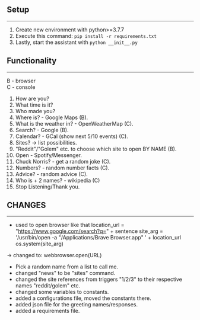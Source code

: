 
## Setup
---------
1. Create new environment with python>=3.7.7
2. Execute this command: `pip install -r requirements.txt`
3. Lastly, start the assistant with `python __init__.py`

## Functionality
-------------
B - browser</br>
C - console</br>

1. How are you?
2. What time is it?
3. Who made you?
3. Where is? - Google Maps (B).
4. What is the weather in? - OpenWeatherMap (C).
5. Search? - Google (B).
6. Calendar? - GCal (show next 5/10 events) (C).
7. Sites? -> list  possibilities.
8. "Reddit"/"Golem" etc. to choose which site to open BY NAME (B).
9. Open - Spotify/Messenger.
11. Chuck Norris? - get a random joke (C).
12. Numbers? - random number facts (C).
13. Advice? - random advice (C).
14. Who is + 2 names? - wikipedia (C)
15. Stop Listening/Thank you.

## CHANGES
--------

- used to open browser like that
	location_url = "https://www.google.com/search?q=" + sentence
	site_arg = '/usr/bin/open -a  "/Applications/Brave Browser.app"  ' + location_url
	os.system(site_arg)

-> changed to: webbrowser.open(URL)


- Pick a random name from a list to call me.</br>
- changed "news" to be "sites" command.</br>
- changed the site references from triggers "1/2/3" to their respective names "reddit/golem" etc.</br>
- changed some variables to constants.</br>
- added a configurations file, moved the constants there.</br>
- added json file for the greeting names/responses.</br>
- added a requirements file.</br>
